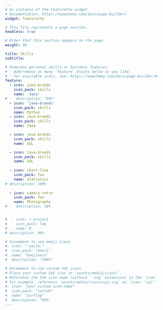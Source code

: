 ```yaml
---
# An instance of the Featurette widget.
# Documentation: https://wowchemy.com/docs/page-builder/
widget: featurette

# This file represents a page section.
headless: true

# Order that this section appears on the page.
weight: 30

title: Skills
subtitle:

# Showcase personal skills or business features.
# - Add/remove as many `feature` blocks below as you like.
# - For available icons, see: https://wowchemy.com/docs/page-builder/#icons
feature:
  - icon: java-brands
    icon_pack: skills
    name: 'Java'
#    description: "90%"
  - icon: 'java-brands'
    icon_pack: skills
    name: Python
  - icon: java-brands
    icon_pack: skills
    name: Java

  - icon: java-brands
    icon_pack: skills
    name: SQL

  - icon: java-brands
    icon_pack: skills
    name: SQL
    
  - icon: chart-line
    icon_pack: fas
    name: Statistics
# description: 100%
    
  - icon: camera-retro
    icon_pack: fas
    name: Photography
#    description: 10%


#  - icon: r-project
#    icon_pack: fab
#    name: R
# description: 90%

# Uncomment to use emoji icons.
#- icon: ":smile:"
#  icon_pack: "emoji"
#  name: "Emojiness"
#  description: "100%"

# Uncomment to use custom SVG icons.
# Place your custom SVG icon in `assets/media/icons/`.
# Reference the SVG icon name (without `.svg` extension) in the `icon` field.
# For example, reference `assets/media/icons/xyz.svg` as `icon: 'xyz'`
#- icon: "your-custom-icon-name"
#  icon_pack: "custom"
#  name: "Surfing"
#  description: "90%"
---
```

